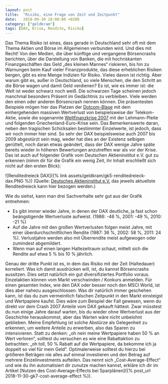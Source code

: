 ```yaml
---
layout: post
title:  "Risiko, eine Frage von Zeit und Zeitpunkt"
date:   2018-09-30 18:00:00 +0200
category: ["geldkram"]
tags: [DAX, Krise, Rendite, Risiko]
---
```


Das Thema Risiko ist eines, dass gerade in Deutschland sehr oft mit dem Thema Aktien und Börse im Allgemeinen verbunden wird. Und dies mit Recht!
Von den Medien, die über künftige und vergangene Börsencrashs berichten, über die Darstellung von Banken, die mit hochriskanten Finanzgeschäften das Geld „des kleinen Mannes“ riskieren, bis hin zu Warnungen beim Kauf vieler Finanzprodukte, das diese erheblichen Risiken bergen, gibt es eine Menge Indizien für Risiko. Vieles davon ist richtig. Aber warum gibt es, außer in Deutschland, so viele Menschen, die den Schritt an die Börse wagen und damit Geld verdienen?
Es ist, wie es immer ist: die Welt ist weder schwarz noch weiß. Die schwarzen Tage scheinen jedoch manchmal besonders Präsent im Gedächtnis zu verbleiben. Viele werden den einen oder anderen Börsencrash nennen können. Die präsentesten Beispiele mögen hier das Platzen der [Dotcom-Blase](https://de.wikipedia.org/wiki/Dotcom-Blase) mit dem einhergehenden massiven Wertverlust von beispielsweise der Telekom-Aktie, sowie die sogenannte [Weltfinanzkrise 2007](https://de.wikipedia.org/wiki/Weltfinanzkrise) mit der Lehmann-Pleite und folgenden Griechenland-Euro-Krise sein. Das Bemerkenswerte daran, neben den tragischen Schicksalen bestimmter Einzelwerte, ist jedoch, dass wir noch immer hier sind. So sehr der DAX beispielsweise auch 2007 bis 2009 abgestürzt sein mag, weder hat dies an der Existenz selbigen gerüttelt, noch daran etwas geändert, dass der DAX wenige Jahre späte bereits wieder in höheren Bewertungen anzutreffen war als vor der Krise. Das ist auch auf folgender Grafik vom Deutschen Aktieninstitut e.V. gut zu erkennen (nimm dir für die Grafik ein wenig Zeit, ihr Inhalt erschließt sich nicht auf den ersten Blick):

![Renditedreieck DAX]({% link assets/geldkram/gk5-renditedreieck-dax.PNG %})
(Quelle: [Deutsches Aktieninstitut e.V.](https://www.dai.de/files/dai_usercontent/dokumente/renditedreieck/2017-12-31%20DAX-Rendite-Dreieck%2050%20Jahre%20Sparplan%20Web.pdf) das jeweils aktuellste Renditedreieck kann hier bezogen werden.)

Wie du siehst, kann man drei Sachverhalte sehr gut aus der Grafik entnehmen:

* Es gibt immer wieder Jahre, in denen der DAX deutliche, ja fast schon beängstigende Wertverluste aufweist. (1986: -46 %, 2001: -49 %, 2010: -21 %)
* Auf die Jahre mit den großen Wertverlusten folgen meist Jahre, mit einer überdurchschnittlichen Rendite (1987: 36 %, 2002: 58 %, 2011: 24 %). Verlustjahre werden also mit Überrendite meist aufgewogen oder zumindest abgemildert.
* Wenn man auf einen langen Haltezeitraum schaut, mittelt sich die Rendite auf etwa 5 % bis 10 % jährlich.

Genau der dritte Punkt ist es, in dem das Risiko mit der Zeit (Haltedauer) korreliert. Was ich damit ausdrücken will, ist, du kannst Börsencrashs aussitzen. Dies setzt natürlich ein gut diversifiziertes Portfolio voraus. Einzelaktien können vom Markt verschwinden / Konkurs anmelden. Für einen gesamten Index, wie den DAX oder besser noch den MSCI World, ist dies aber nahezu ausgeschlossen.
Was dir natürlich immer geschehen kann, ist das du zum vermeintlich falschen Zeitpunkt in den Markt einsteigst und Wertpapiere kaufst. Dies wäre zum Beispiel der Fall gewesen, wenn du direkt vor dem Crash 2007 Anteile vom DAX gekauft hättest. Zwar müsstest du nun einige Jahre darauf warten, bis du wieder ohne Wertverlust aus der Geschichte herauskommst, aber das Warten wäre nicht unbelohnt geblieben.
Meine Empfehlung ist solche Abstürze als Gelegenheit zu erkennen, um weitere Anteile zu erwerben, also das Sparen zu intensivieren. Statt zu denken: „oh nein meine Wertpapiere haben 50 % an Wert verloren“, solltest du versuchen es wie eine Rabattaktion zu betrachten: „oh toll, 50 % Rabatt auf die Wertpapiere, da bekomme ich ja doppelt so viel für mein Geld“. Optimalerweise solltest du hierzu bei größeren Beträgen nie alles auf einmal investieren und den Betrag auf mehrere Einzelinvestments aufteilen. Das nennt sich „Cost-Average-Effect“ und wie du ihn automatisiert dir zunutze machen  kannst, erkläre ich dir im Artikel [Nutzen des Cost-Average-Effects bei Sparplänen]({% post_url 2018-11-30-gk7-cost-average-effect %}).